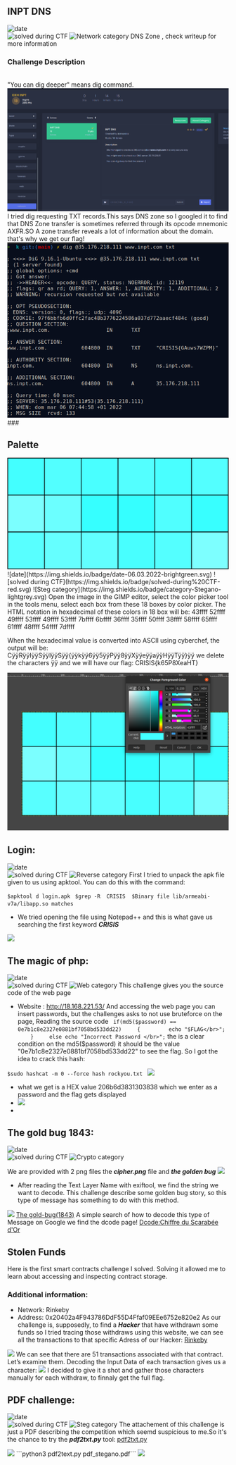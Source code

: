 ## INPT DNS 
![date](https://img.shields.io/badge/date-06.03.2022-brightgreen.svg)  
![solved during CTF](https://img.shields.io/badge/solved-during%20CTF-red.svg) 
![Network category](https://img.shields.io/badge/category-Network-lightgrey.svg)
DNS Zone , check writeup for more information
### Challenge Description
<br/>
"You can dig deeper" means dig command.
<img src="inptdns.png"/> 
I tried dig requesting TXT records.This says DNS zone so I googled it to find that DNS Zone transfer is sometimes referred through its opcode mnemonic AXFR.SO A zone transfer reveals a lot of information about the domain. that's why we get our flag!
<img src="dig.png"/> 
### 

<br/>

## Palette 
<img src="palette.PNG"/> 
![date](https://img.shields.io/badge/date-06.03.2022-brightgreen.svg)  
![solved during CTF](https://img.shields.io/badge/solved-during%20CTF-red.svg) 
![Steg category](https://img.shields.io/badge/category-Stegano-lightgrey.svg)
Open the image in the GIMP editor, select the color picker tool in the tools menu, select each box from these 18 boxes by color picker.
The HTML notation in hexadecimal of these colors in 18 box will be:
43ffff  52ffff  49ffff  53ffff  49ffff  53ffff
7bffff  6bffff  36ffff  35ffff  50ffff  38ffff
58ffff  65ffff  61ffff  48ffff  54ffff  7dffff

When the hexadecimal value is converted into ASCII using cyberchef, the output will be:
CÿÿRÿÿIÿÿSÿÿIÿÿSÿÿ{ÿÿkÿÿ6ÿÿ5ÿÿPÿÿ8ÿÿXÿÿeÿÿaÿÿHÿÿTÿÿ}ÿÿ
we delete the characters ÿÿ and we will have our flag: 
CRISIS{k65P8XeaHT}

<img src="gimp.png"/> 

## Login:
![date](https://img.shields.io/badge/date-06.03.2022-brightgreen.svg)  
![solved during CTF](https://img.shields.io/badge/solved-during%20CTF-red.svg) 
![Reverse category](https://img.shields.io/badge/category-Reverse-lightgrey.svg)
First I tried to unpack the apk file given to us using apktool. You can do this with the command:

 ```$apktool d login.apk ```
 ```$grep -R  CRISIS  $Binary file lib/armeabi-v7a/libapp.so matches ```
 - We tried opening the file using Notepad++ and this is what gave us searching the first keyword ***CRISIS***
<img src="login.png"/> 

## The magic of php:
![date](https://img.shields.io/badge/date-06.03.2022-brightgreen.svg)  
![solved during CTF](https://img.shields.io/badge/solved-during%20CTF-red.svg) 
![Web category](https://img.shields.io/badge/category-Web-lightgrey.svg)
This challenge gives you the source code of the web page 

- Website : http://18.168.221.53/
And accessing the web page you can insert passwords, but the challenges asks to not use bruteforce on the page, Reading the source code ``` if(md5($password) == 0e7b1c8e2327e0881bf7058bd533dd22)
    {
        echo "$FLAG</br>";
    }
    else echo "Incorrect Password </br>";``` the is a clear condition on the md5($password) it should be the value "0e7b1c8e2327e0881bf7058bd533dd22" to see the flag.
So I got the idea to crack this hash:

```$sudo hashcat -m 0 --force hash rockyou.txt ``` 
<img src="hash1.png"/> 
- what we get is a HEX value 206b6d3831303838 which we enter as a password and the flag gets displayed
- <img src="flag-magic.png"/> 
- 
## The gold bug 1843: 
![date](https://img.shields.io/badge/date-06.03.2022-brightgreen.svg)  
![solved during CTF](https://img.shields.io/badge/solved-during%20CTF-red.svg) 
![Crypto category](https://img.shields.io/badge/category-Crypto-lightgrey.svg)


We are provided with 2 png files the ***cipher.png*** file and ***the golden bug***
<img src="cipher.PNG"/> 

- After reading the Text Layer Name with exiftool, we find the string we want to decode. This challenge describe some golden bug story, so this type of message has something to do with this method.
<img src="exif-cipher.png"/> 
<a href="https://en.wikipedia.org/wiki/The_Gold-Bug">The gold-bug(1843)</a>
A simple search of how to decode this type of Message on Google we find the dcode page!
<a href="https://www.dcode.fr/scarabee-or-poe">Dcode:Chiffre du Scarabée d'Or</a>


## Stolen Funds
Here is the first smart contracts challenge I solved. Solving it allowed me to learn about accessing and inspecting contract storage. 

### Additional information:

- Network: Rinkeby
- Address: 0x20402a4F943786DdF55D4Ffaf09EEe6752e820e2
 As our challenge is, supposedly, to find a ***Hacker*** that have withdrawn some funds so I tried tracing those withdraws using this website, we can see all the transactions to that specific Adress of our Hacker:
 <a href="https://rinkeby.etherscan.io/">Rinkeby</a>
 
<img src="board.png"/> 
We can see that there are 51 transactions associated with that contract. Let’s examine them.
Decoding the Input Data of each transaction gives us a character:
<img src="decoding.png"/> 
I decided to give it a shot and gather those characters manually for each withdraw, to finnaly get the full flag.

## PDF challenge: 
![date](https://img.shields.io/badge/date-06.03.2022-brightgreen.svg)  
![solved during CTF](https://img.shields.io/badge/solved-during%20CTF-red.svg) 
![Steg category](https://img.shields.io/badge/category-Stegano-lightgrey.svg)
The attachement of this challenge is just a PDF describing the competition which seemd suspicious to me.So it's the  chance to try the ***pdf2txt.py*** tool:
 <a href="https://github.com/euske/pdfminer/blob/master/tools/pdf2txt.py">pdf2txt.py</a>

<img src="pdf-steg1.png"/> 
```python3 pdf2text.py pdf_stegano.pdf```
<img src="pdf-steg2.png"/> 
